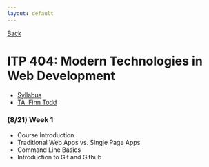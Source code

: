 ```yaml
---
layout: default
---
```


[Back](/teaching)

# ITP 404: Modern Technologies in Web Development

* [Syllabus](https://web-app.usc.edu/soc/syllabus/20183/31835.pdf)
* [TA: Finn Todd](mailto:ftodd@usc.edu)

### (8/21) Week 1

* Course Introduction
* Traditional Web Apps vs. Single Page Apps
* Command Line Basics
* Introduction to Git and Github
